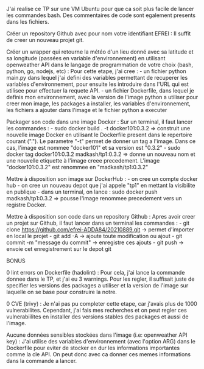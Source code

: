 J'ai realise ce TP sur une VM Ubuntu pour que ca soit plus facile de lancer les commandes bash. Des commentaires de code sont egalement presents dans les fichiers.

Créer un repository Github avec pour nom votre identifiant EFREI :
Il suffit de creer un nouveau projet git.

Créer un wrapper qui retourne la météo d'un lieu donné avec sa latitude et sa longitude (passées en variable d'environnement) en utilisant openweather API dans le langage de programmation de votre choix (bash, python, go, nodejs, etc) :
Pour cette etape, j'ai cree : 
	- un fichier python main.py dans lequel j'ai defini des variables permettant de recuperer les variables d'environnement, pour ensuite les introduire dans l'URL qui est utilisee pour effectuer la requete API.
	- un fichier Dockerfile, dans lequel je definis mon environnement, avec la version de l'image python a utiliser pour creer mon image, les packages a installer, les variables d'environnement, les fichiers a ajouter dans l'image et le fichier python a executer

Packager son code dans une image Docker :
Sur un terminal, il faut lancer les commandes :
	- sudo docker build . -t docker101:0.3.2 => construit une nouvelle image Docker en utilisant le Dockerfile present dans le repertoire courant ("."). Le parametre "-t" permet de donner un tag a l'image. Dans ce cas, l'image est nommee "docker101" et sa version est "0.3.2"
	- sudo docker tag docker101:0.3.2 madkash/tp1:0.3.2 => donne un nouveau nom et une nouvelle etiquette à l'image creee precedement. L'image "docker101:0.3.2" est renommee en "madkash/tp1:0.3.2"

Mettre à disposition son image sur DockerHub :
	- on cree un compte docker hub
	- on cree un nouveau depot que j'ai appele "tp1" en mettant la visibilite en publique
	- dans un terminal, on lance : sudo docker push madkash/tp1:0.3.2 => pousse l'image renommee precedement vers un registre Docker.

Mettre à disposition son code dans un repository Github :
Apres avoir creer un projet sur Github, il faut lancer dans un terminal les commandes :
	- git clone https://github.com/efrei-ADDA84/20210889.git -> permet d'importer en local le projet
	- git add -A -> ajoute toute modification ou ajout
	- git commit -m "message du commit" -> enregistre ces ajouts
	- git push -> envoie cet enregistrement sur le depot git
	
BONUS

0 lint errors on Dockerfile (hadolint) :
Pour cela, j'ai lance la commande donnee dans le TP, et j'ai eu 3 warnings. Pour les regler, il suffisait juste de specifier les versions des packages a utiliser et la version de l'image sur laquelle on se base pour construire la notre.

0 CVE (trivy) :
Je n'ai pas pu completer cette etape, car j'avais plus de 1000 vulnerabilites. Cependant, j'ai fais mes recherches et on peut regler ces vulnerabiilites en installer des versions stables des packages et aussi de l'image.

Aucune données sensibles stockées dans l'image (i.e: openweather API key) :
J'ai utilise des variables d'environnement (avec l'option ARG) dans le Dockerfile pour eviter de stocker en dur les informations importantes comme la cle API. On peut donc avec ca donner ces memes informations dans la commande a lancer.

